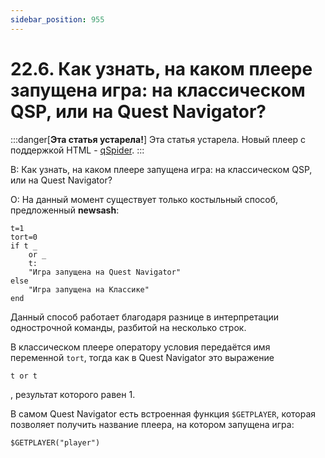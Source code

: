 ```yaml
---
sidebar_position: 955
---
```


# 22.6. Как узнать, на каком плеере запущена игра: на классическом QSP, или на Quest Navigator?
<!-- [:faq_22_06] -->

:::danger[**Эта статья устарела!**]
Эта статья устарела. Новый плеер с поддержкой HTML - [qSpider](04_qspider_0004.md).
:::

В: Как узнать, на каком плеере запущена игра: на классическом QSP, или на Quest Navigator?

О:
На данный момент существует только костыльный способ, предложенный **newsash**:

```qsp
t=1
tort=0
if t _
	or _
	t:
	"Игра запущена на Quest Navigator"
else
	"Игра запущена на Классике"
end
```

Данный способ работает благодаря разнице в интерпретации однострочной команды, разбитой на несколько строк.

В классическом плеере оператору условия передаётся имя переменной `tort`, тогда как в Quest Navigator это выражение

```qsp
t or t
```
, результат которого равен 1.

В самом Quest Navigator есть встроенная функция `$GETPLAYER`, которая позволяет получить название плеера, на котором запущена игра:

```qsp
$GETPLAYER("player")
```
